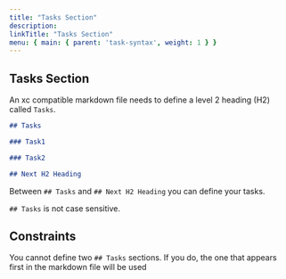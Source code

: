 ```yaml
---
title: "Tasks Section"
description:
linkTitle: "Tasks Section"
menu: { main: { parent: 'task-syntax', weight: 1 } }
---
```


## Tasks Section

An xc compatible markdown file needs to define a level 2 heading (H2) called `Tasks`.

```markdown
## Tasks

### Task1

### Task2

## Next H2 Heading
```

Between `## Tasks` and `## Next H2 Heading` you can define your tasks.

`## Tasks` is not case sensitive.

## Constraints

You cannot define two `## Tasks` sections. If you do, the one that appears first in the markdown file will be used